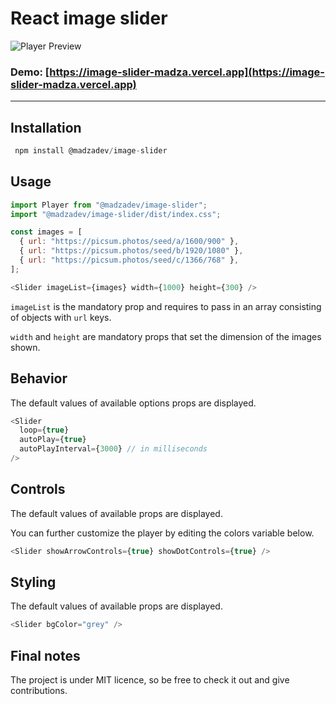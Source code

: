 # React image slider

![Player Preview](https://i.imgur.com/qVX68ve.gif)

### Demo: [https://image-slider-madza.vercel.app](https://image-slider-madza.vercel.app)

---

## Installation

```javascript
 npm install @madzadev/image-slider
```

## Usage

```javascript
import Player from "@madzadev/image-slider";
import "@madzadev/image-slider/dist/index.css";
```

```javascript
const images = [
  { url: "https://picsum.photos/seed/a/1600/900" },
  { url: "https://picsum.photos/seed/b/1920/1080" },
  { url: "https://picsum.photos/seed/c/1366/768" },
];
```

```javascript
<Slider imageList={images} width={1000} height={300} />
```

`imageList` is the mandatory prop and requires to pass in
an array consisting of objects with `url` keys.

`width` and `height` are mandatory props that
set the dimension of the images shown.

## Behavior

The default values of available options props are displayed.

```javascript
<Slider
  loop={true}
  autoPlay={true}
  autoPlayInterval={3000} // in milliseconds
/>
```

## Controls

The default values of available props are displayed.

You can further customize the player by editing the colors variable below.

```javascript
<Slider showArrowControls={true} showDotControls={true} />
```

## Styling

The default values of available props are displayed.

```javascript
<Slider bgColor="grey" />
```

## Final notes

The project is under MIT licence, so be free to check it out and give
contributions.
